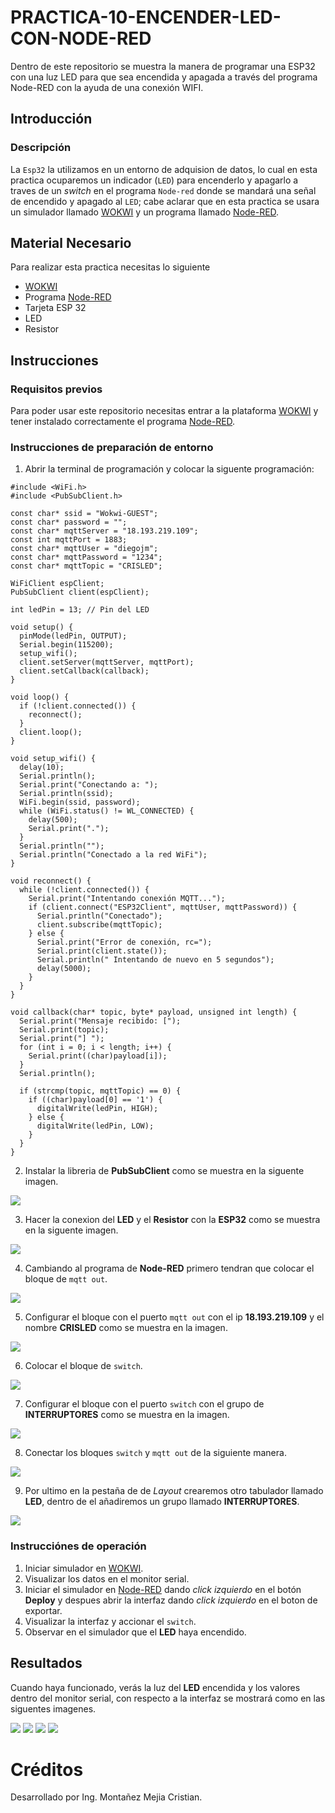 # PRACTICA-10-ENCENDER-LED-CON-NODE-RED

Dentro de este repositorio se muestra la manera de programar una ESP32 con una luz LED para que sea encendida y apagada a través del programa Node-RED con la ayuda de una conexión WIFI.

## Introducción

### Descripción

La ```Esp32``` la utilizamos en un entorno de adquision de datos, lo cual en esta practica ocuparemos un indicador (```LED```) para encenderlo y apagarlo a traves de un *switch* en el programa ```Node-red``` donde se mandará una señal de encendido y apagado al ```LED```; cabe aclarar que en esta practica se usara un simulador llamado [WOKWI](https://https://wokwi.com/) y un programa llamado [Node-RED](http://localhost:1880/).

## Material Necesario

Para realizar esta practica necesitas lo siguiente

- [WOKWI](https://https://wokwi.com/)
- Programa [Node-RED](http://localhost:1880/)
- Tarjeta ESP 32
- LED
- Resistor

## Instrucciones

### Requisitos previos

Para poder usar este repositorio necesitas entrar a la plataforma [WOKWI](https://https://wokwi.com/) y tener instalado correctamente el programa [Node-RED](http://localhost:1880/).

### Instrucciones de preparación de entorno 

1. Abrir la terminal de programación y colocar la siguente programación:

```
#include <WiFi.h>
#include <PubSubClient.h>

const char* ssid = "Wokwi-GUEST";
const char* password = "";
const char* mqttServer = "18.193.219.109";
const int mqttPort = 1883;
const char* mqttUser = "diegojm";
const char* mqttPassword = "1234";
const char* mqttTopic = "CRISLED";

WiFiClient espClient;
PubSubClient client(espClient);

int ledPin = 13; // Pin del LED

void setup() {
  pinMode(ledPin, OUTPUT);
  Serial.begin(115200);
  setup_wifi();
  client.setServer(mqttServer, mqttPort);
  client.setCallback(callback);
}

void loop() {
  if (!client.connected()) {
    reconnect();
  }
  client.loop();
}

void setup_wifi() {
  delay(10);
  Serial.println();
  Serial.print("Conectando a: ");
  Serial.println(ssid);
  WiFi.begin(ssid, password);
  while (WiFi.status() != WL_CONNECTED) {
    delay(500);
    Serial.print(".");
  }
  Serial.println("");
  Serial.println("Conectado a la red WiFi");
}

void reconnect() {
  while (!client.connected()) {
    Serial.print("Intentando conexión MQTT...");
    if (client.connect("ESP32Client", mqttUser, mqttPassword)) {
      Serial.println("Conectado");
      client.subscribe(mqttTopic);
    } else {
      Serial.print("Error de conexión, rc=");
      Serial.print(client.state());
      Serial.println(" Intentando de nuevo en 5 segundos");
      delay(5000);
    }
  }
}

void callback(char* topic, byte* payload, unsigned int length) {
  Serial.print("Mensaje recibido: [");
  Serial.print(topic);
  Serial.print("] ");
  for (int i = 0; i < length; i++) {
    Serial.print((char)payload[i]);
  }
  Serial.println();

  if (strcmp(topic, mqttTopic) == 0) {
    if ((char)payload[0] == '1') {
      digitalWrite(ledPin, HIGH);
    } else {
      digitalWrite(ledPin, LOW);
    }
  }
}
```

2. Instalar la libreria de **PubSubClient** como se muestra en la siguente imagen.

![](https://github.com/Cris9901/PRACTICA-10-ENCENDER-LED-CON-NODE-RED/blob/main/IMAGEN%201.jpg)

3. Hacer la conexion del **LED** y el **Resistor** con la **ESP32** como se muestra en la siguente imagen.

![](https://github.com/Cris9901/PRACTICA-10-ENCENDER-LED-CON-NODE-RED/blob/main/IMAGEN%202.jpg)

4. Cambiando al programa de **Node-RED** primero tendran que colocar el bloque de ```mqtt out```.

![](https://github.com/Cris9901/PRACTICA-10-ENCENDER-LED-CON-NODE-RED/blob/main/IMAGEN%203.jpg)

5. Configurar el bloque con el puerto ```mqtt out``` con el ip **18.193.219.109** y el nombre **CRISLED** como se muestra en la imagen.

![](https://github.com/Cris9901/PRACTICA-10-ENCENDER-LED-CON-NODE-RED/blob/main/IMAGEN%204.jpg)

6. Colocar el bloque de ```switch```.

![](https://github.com/Cris9901/PRACTICA-10-ENCENDER-LED-CON-NODE-RED/blob/main/IMAGEN%205.jpg)

7. Configurar el bloque con el puerto ```switch``` con el grupo de **INTERRUPTORES** como se muestra en la imagen.

![](https://github.com/Cris9901/PRACTICA-10-ENCENDER-LED-CON-NODE-RED/blob/main/IMAGEN%206.jpg)

8. Conectar los bloques ```switch``` y ```mqtt out``` de la siguiente manera.

![](https://github.com/Cris9901/PRACTICA-10-ENCENDER-LED-CON-NODE-RED/blob/main/IMAGEN%207.jpg)

9. Por ultimo en la pestaña de de *Layout* crearemos otro tabulador llamado **LED**, dentro de el añadiremos un grupo llamado **INTERRUPTORES**.

![](https://github.com/Cris9901/PRACTICA-10-ENCENDER-LED-CON-NODE-RED/blob/main/IMAGEN%208.jpg)

### Instrucciónes de operación

1. Iniciar simulador en [WOKWI](https://https://wokwi.com/).
2. Visualizar los datos en el monitor serial.
3. Iniciar el simulador en [Node-RED](http://localhost:1880/) dando *click izquierdo* en el botón **Deploy** y despues abrir la interfaz dando *click izquierdo* en el boton de exportar.
4. Visualizar la interfaz y accionar el ```switch```.
5. Observar en el simulador que el **LED** haya encendido.

## Resultados

Cuando haya funcionado, verás la luz del **LED** encendida y los valores dentro del monitor serial, con respecto a la interfaz se mostrará como en las siguentes imagenes.

![](https://github.com/Cris9901/PRACTICA-10-ENCENDER-LED-CON-NODE-RED/blob/main/IMAGEN%209.jpg)
![](https://github.com/Cris9901/PRACTICA-10-ENCENDER-LED-CON-NODE-RED/blob/main/IMAGEN%2010.jpg)
![](https://github.com/Cris9901/PRACTICA-10-ENCENDER-LED-CON-NODE-RED/blob/main/IMAGEN%2011.jpg)
![](https://github.com/Cris9901/PRACTICA-10-ENCENDER-LED-CON-NODE-RED/blob/main/IMAGEN%2012.jpg)

# Créditos
Desarrollado por Ing. Montañez Mejia Cristian.





